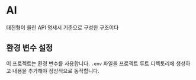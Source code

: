 # AI

태진형이 올린 API 명세서 기준으로 구성한 구조이다


## 환경 변수 설정

이 프로젝트는 환경 변수를 사용합니다. `.env` 파일을 프로젝트 루트 디렉토리에 생성하고 내용을 추가해야 정상적으로 동작합니다.

